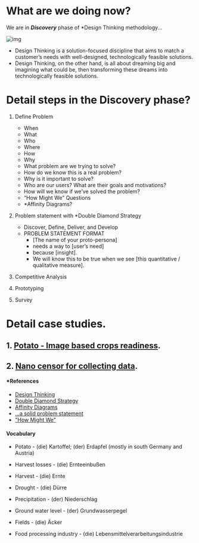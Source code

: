

# What are we doing now?

We are in ***Discovery*** phase of *Design Thinking methodology...     

![img](https://github.com/AiForAgriculture/aiforagriculture.github.io/raw/master/assets/img/design_thinking_process.jpg)

- Design Thinking is a solution-focused discipline that aims to match a customer’s needs with well-designed, technologically feasible solutions.
- Design Thinking, on the other hand, is all about dreaming big and imagining what could be, then transforming these dreams into technologically feasible solutions.


# Detail steps in the Discovery phase?
1. Define Problem
    - When 
    - What 
    - Who
    - Where 
    - How 
    - Why
    - What problem are we trying to solve?
    - How do we know this is a real problem?
    - Why is it important to solve?
    - Who are our users? What are their goals and motivations?
    - How will we know if we’ve solved the problem?
    - “How Might We” Questions
    - *Affinity Diagrams?

1. Problem statement with *Double Diamond Strategy
    -  Discover, Define, Deliver, and Develop    
    - PROBLEM STATEMENT FORMAT
        - [The name of your proto-persona]
        - needs a way to [user’s need]
        - because [insight].
        - We will know this to be true when we see [this quantitative / qualitative measure].
    
1. Competitive Analysis

1. Prototyping

1. Survey 


# Detail case studies.
## 1. [Potato - Image based crops readiness](./Potato__Image_based_crops_readiness.md).
## 2. [Nano censor for collecting data](./Nano_censor_for_collecting_data.md).

#### *References
- [Design Thinking](https://ithinkidesign.wordpress.com/2012/06/08/a-brief-history-of-design-thinking-how-design-thinking-came-to-be/)
- [Double Diamond Strategy](https://ithinkidesign.wordpress.com/2012/06/08/a-brief-history-of-design-thinking-how-design-thinking-came-to-be/)
- [Affinity Diagrams]()
- [...a solid problem statement](https://uxplanet.org/designers-indispensable-skill-the-ability-to-write-and-present-a-solid-problem-statement-56a8b4b8060)
- ["How Might We"](https://www.interaction-design.org/literature/article/define-and-frame-your-design-challenge-by-creating-your-point-of-view-and-ask-how-might-we)

#### Vocabulary

- Potato - (die) Kartoffel; (der) Erdapfel (mostly in south Germany and Austria)

- Harvest losses - (die) Ernteeinbußen

- Harvest - (die) Ernte 

- Drought - (die) Dürre

- Precipitation - (der) Niederschlag

- Ground water level - (der) Grundwasserpegel

- Fields - (die) Äcker 

- Food processing industry - (die) Lebensmittelverarbeitungsindustrie 

